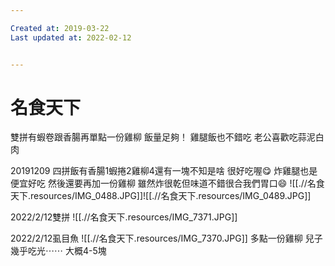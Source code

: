 ```yaml
---

Created at: 2019-03-22
Last updated at: 2022-02-12


---
```


# 名食天下


雙拼有蝦卷跟香腸再單點一份雞柳
飯量足夠！
雞腿飯也不錯吃
老公喜歡吃蒜泥白肉

20191209
四拼飯有香腸1蝦捲2雞柳4還有一塊不知是啥
很好吃喔😋
炸雞腿也是便宜好吃
然後還要再加一份雞柳
雖然炸很乾但味道不錯很合我們胃口😄
![[.//名食天下.resources/IMG_0488.JPG]]![[.//名食天下.resources/IMG_0489.JPG]]

2022/2/12雙拼
![[.//名食天下.resources/IMG_7371.JPG]]

2022/2/12虱目魚
![[.//名食天下.resources/IMG_7370.JPG]]
多點一份雞柳 兒子幾乎吃光⋯⋯
大概4-5塊

